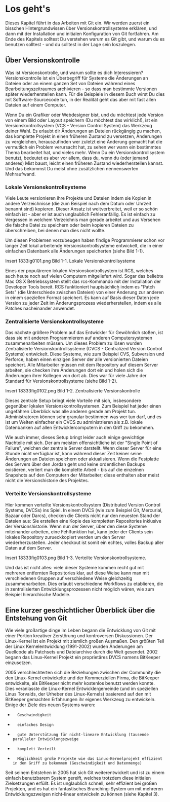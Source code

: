 # Los geht's #

Dieses Kapitel führt in das Arbeiten mit Git ein. Wir werden zuerst ein bisschen Hintergrundwissen über Versionskontrollsysteme erklären, und dann mit der Installation und initialen Konfiguration von Git fortfahren. Am Ende des Kapitels solltest Du verstehen warum es Git gibt, und warum du es benutzen solltest - und du solltest in der Lage sein loszulegen.

## Über Versionskontrolle ##

Was ist Versionskontrolle, und warum sollte es dich Interessieren? Versionskontrolle ist ein Überbegriff für Systeme die Änderungen an Dateien oder an einem ganzen Set von Dateien während eines Bearbeitungszeitraumes archivieren - so dass man bestimmte Versionen später wiederherstellen kann. Für die Beispiele in diesem Buch wirst Du dies mit Software-Sourcecode tun, in der Realität geht das aber mit fast allen Dateien auf einem Computer.

Wenn Du ein Grafiker oder Webdesigner bist, und du möchtest jede Version von einem Bild oder Layout speichern (Du möchtest das wirklich!), ist ein Versionskontrollsystem (VCS - Version Control System) das Werkzeug deiner Wahl. Es erlaubt dir Änderungen an Dateien rückgängig zu machen, das komplette Projekt in einen früheren Zustand zu versetzen, Änderungen zu vergleichen, herauszufinden wer zuletzt eine Änderung gemacht hat die vermutlich ein Problem verursacht hat, zu sehen wer wann ein bestimmtes Thema bearbeitet hat, und vieles mehr. Wenn Du ein Versionskontrollsystem benutzt, bedeutet es aber vor allem, dass du, wenn du (oder jemand anderes) Mist baust, leicht einen früheren Zustand wiederherstellen kannst. Und das bekommst Du meist ohne zusätzlichen nennenswerten Mehraufwand.

### Lokale Versionskontrollsysteme ###

Viele Leute versionieren ihre Projekte und Dateien indem sie Kopien in andere Verzeichnisse (die zum Beispiel nach dem Datum oder Uhrzeit benannt sind) kopieren. Dieser Ansatz ist weitverbreitet, weil er so schön einfach ist - aber er ist auch unglaublich Fehleranfällig. Es ist einfach zu Vergessen in welchem Verzeichnis man gerade arbeitet und aus Versehen die falsche Datei zu speichern oder beim kopieren Dateien zu überschreiben, bei denen man dies nicht wollte.

Um diesen Problemen vorzubeugen haben findige Programmierer schon vor langer Zeit lokal arbeitende Versionskontrollsysteme entwickelt, die in einer einfachen Datenbank alle Änderungen speicherten (siehe Bild 1-1).

Insert 1833ig0101.png
Bild 1-1. Lokale Versionskontrollsysteme

Eines der populäreren lokalen Versionskontrollsystem ist RCS, welches auch heute noch auf vielen Computern mitgeliefert wird. Sogar das beliebte Mac OS X Betriebssystem stellt das rcs-Kommando mit der Installation der Developer Tools bereit. RCS funktioniert hauptsächlich indem es "Patch Sets" (die Unterschiede zwischen Dateien) von einer Änderung zur anderen in einem speziellen Format speichert. Es kann auf Basis dieser Daten jede Version zu jeder Zeit im Änderungsprozess wiederherstellen, indem es alle Patches nacheinander anwendet.

### Zentralisierte Versionskontrollsysteme ###

Das nächste größere Problem auf das Entwickler für Gewöhnlich stoßen, ist dass sie mit anderen Programmierern auf anderen Computersystemen zusammenarbeiten müssen. Um dieses Problem zu lösen wurden Zentralisierte Versionskontrollsysteme (CVCS - Centralized Version Control Systems) entwickelt. Diese Systeme, wie zum Beispiel CVS, Subversion und Perforce, haben einen einzigen Server der alle versionierten Dateien speichert. Alle Mitarbeiter müssen mit dem Repository auf diesem Server arbeiten, sie checken ihre Änderungen dort ein und holen sich die Änderungen ihrer Kollegen von dort ab. Dies war für viele Jahre der Standard für Versionskontrollsysteme (siehe Bild 1-2).

Insert 18333fig0102.png
Bild 1-2. Zentralisierte Versionskontrolle

Dieses zentrale Setup bringt viele Vorteile mit sich, insbesondere gegenüber lokalen Versionskontrollsystemen. Zum Beispiel hat jeder einen ungefähren Überblick was alle anderen gerade am Projekt tun. Administratoren können sehr granular bestimmen was wer tun darf, und es ist um Welten einfacher ein CVCS zu administrieren als z.B. lokale Datenbanken auf allen Entwicklercomputern in den Griff zu bekommen.

Wie auch immer, dieses Setup bringt leider auch einige gewichtige Nachteile mit sich. Der am meisten offensichtliche ist der "Single Point of Failure", welchen der zentrale Server darstellt. Wenn dieser Server für eine Stunde nicht verfügbar ist, kann während dieser Zeit keiner seine Änderungen an Dateien speichern oder aktualisieren. Wenn die Festplatte des Servers über den Jordan geht und keine ordentlichen Backups existieren, verliert man die komplette Arbeit - bis auf die einzelnen Snapshots auf den Computern der Mitarbeiter; diese enthalten aber meist nicht die Versionshistorie des Projektes.

### Verteilte Versionskontrollsysteme ###

Hier kommen verteilte Versionskontrollsystem (Distributed Version Control Systems, DVCSs) ins Spiel. In einem DVCS (wie zum Beispiel Git, Mercurial, Bazaar oder Darcs), checken die Clients nicht nur den neuesten Stand der Dateien aus: Sie erstellen eine Kopie des kompletten Repositories inklusive der Versionshistorie. Wenn nun der Server, über den diese Systeme miteinander arbeiten, eine Fehlfunktion hat, kann jeder der Clients sein lokales Repository zurueckkopiert werden um den Server wiederherzustellen. Jeder checkout ist somit ein echtes, volles Backup aller Daten auf dem Server.

Insert 18333fig0103.png
Bild 1-3. Verteilte Versionskontrollsysteme.

Und das ist nicht alles: viele dieser Systeme kommen recht gut mit mehreren entfernten Repositories klar, auf diese Weise kann man mit verschiedenen Gruppen auf verschiedene Weise gleichzeitig zusammenarbeiten. Dies erlaubt verschiedene Workflows zu etablieren, die in zentralisierten Entwicklungsprozessen nicht möglich wären, wie zum Beispiel hierarchische Modelle.

## Eine kurzer geschichtlicher Überblick über die Entstehung von Git ##

Wie viele großartige dinge im Leben begann die Entwicklung von Git mit einer Portion kreativer Zerstörung und kontroversen Diskussionen. Der Linux-Kernel ist ein Projekt mit ziemlich großen Ausmaßen. Den größten Teil der Linux Kernelentwicklung (1991-2002) wurden Änderungen am Quellcode als Patchsets und Dateiarchive durch die Welt gesendet. 2002 begann das Linux-Kernel Projekt ein proprietäres DVCS namens BitKeeper einzusetzen.

2005 verschlechterten sich die Beziehungen zwischen der Community die den Linux-Kernel entwickelte und der Kommerziellen Firma, die BitKeeper entwickelte, als BitKeeper nicht mehr kostenlos benutzt werden konnte. Dies veranlasste die Linux-Kernel Entwicklergemeinde (und im speziellen Linus Torvalds, der Urheber des Linux-Kernels) basierend auf den mit BitKeeper gemachten Erfahrungen ihr eigenes Werkzeug zu entwickeln. Einige der Ziele des neuen Systems waren:

*       Geschwindigkeit
*       einfaches Design
*       gute Unterstützung für nicht-lineare Entwicklung (tausende paralleler Entwicklungszweige
*       komplett Verteilt
*       Möglichkeit große Projekte wie das Linux-Kernelprojekt effizient in den Griff zu bekommen (Geschwindigkeit und Datenmenge)

Seit seinem Entstehen in 2005 hat sich Git weiterentwickelt und ist zu einem einfach benutzbarem System gereift, welches trotzdem diese initialen Zielsetzungen erfüllt. Es ist unglaublich schnell, sehr effizient bei großen Projekten, und es hat ein fantastisches Branching-System um mit mehreren Entwicklungszweigen nicht-linear entwickeln zu können (siehe Kapitel 3).



